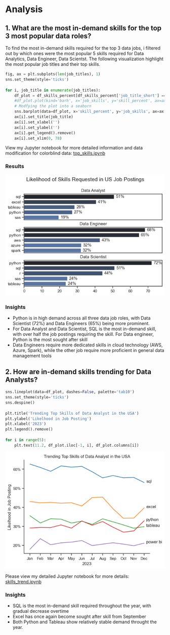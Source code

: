 # Analysis

## 1. What are the most in-demand skills for the top 3 most popular data roles?

To find the most in-demand skills required for the top 3 data jobs, i filtered out by which ones were the most popular 5 skills required for Data Analytics, Data Engineer, Data Scientst.
The following visualization highlight the most popular job titles and their top skills.  

```python
fig, ax = plt.subplots(len(job_titles), 1)
sns.set_theme(style='ticks')

for i, job_title in enumerate(job_titles):
    df_plot = df_skills_percent[df_skills_percent['job_title_short'] == job_title].head(5)
    #df_plot.plot(kind='barh', x='job_skills', y='skill_percent', ax=ax[i], title=job_title)
    # Modfying the plot into a seaborn
    sns.barplot(data=df_plot, x='skill_percent', y='job_skills', ax=ax[i], hue='skill_count', palette='dark:b_r')
    ax[i].set_title(job_title)
    ax[i].set_xlabel('')
    ax[i].set_ylabel('')
    ax[i].get_legend().remove()
    ax[i].set_xlim(0, 78)
```

View my Jupyter notebook for more detailed information and data modification for colorblind data:
[top_skills.ipynb](Data_project/Top_skills.ipynb)

### Results
![Visualization of Top Skills for Data Jobs](https://github.com/samt138/Data_Analytics_Exc/blob/master/Data_project/images/output.png?raw=true)

### Insights

- Python is in high demand across all three data job roles, with Data Scientist (72%) and Data Engineers (65%) being more prominent.
- For Data Analyst and Data Scientist, SQL is the most in-demand skill, with over half the job postings requiring the skill. For Data engineer, Python is the most sought after skill
- Data Engineers require more dedicated skills in cloud technology (AWS, Azure, Spark), while the other job require more proficient in general data management tools

## 2. How are in-demand skills trending for Data Analysts?
```python
sns.lineplot(data=df_plot, dashes=False, palette='tab10')
sns.set_theme(style='ticks')
sns.despine()

plt.title('Trending Top Skills of Data Analyst in the USA')
plt.ylabel('Likelhood in Job Posting')
plt.xlabel('2023')
plt.legend().remove()

for i in range(5):
    plt.text(11.2, df_plot.iloc[-1, i], df_plot.columns[i])
```
![Trending skills for Data Analyst](https://github.com/samt138/Data_Analytics_Exc/blob/master/Data_project/images/output2.png?raw=true)

Please view my detailed Jupyter notebook for more details: [skills_trend.ipynb](Data_project/Skills_trend.ipynb)

### Insights

- SQL is the most in-demand skill required throughout the year, with gradual decrease overtime
- Excel has once again become sought after skill from September
- Both Python and Tableau show relatively stable demand throught the year. 
